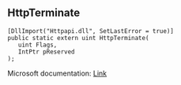 ## HttpTerminate

```
[DllImport("Httpapi.dll", SetLastError = true)]
public static extern uint HttpTerminate(
   uint Flags,
   IntPtr pReserved
);
```

Microsoft documentation: [Link](https://docs.microsoft.com/en-us/windows/win32/api/http/nf-http-httpterminate)
